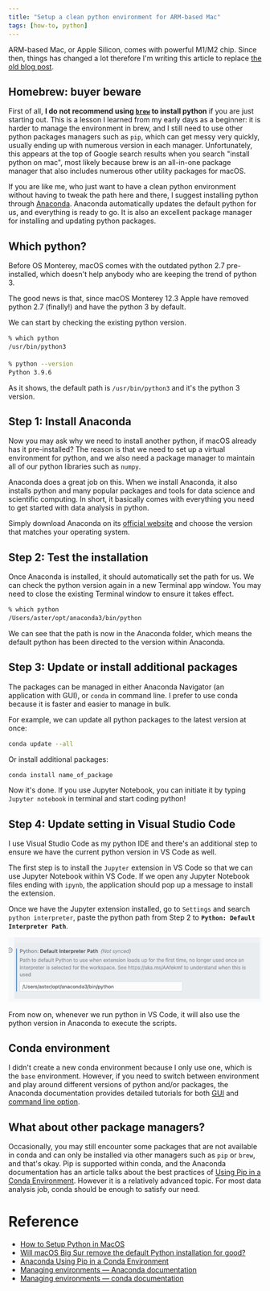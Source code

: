 ```yaml
---
title: "Setup a clean python environment for ARM-based Mac"
tags: [how-to, python]
---
```


ARM-based Mac, or Apple Silicon, comes with powerful M1/M2 chip. Since then, things has changed a lot therefore I'm writing this article to replace [the old blog post](/setup-python-in-macos/).

## Homebrew: buyer beware

First of all, **I do not recommend using [`brew`](https://brew.sh/) to install python** if you are just starting out. This is a lesson I learned from my early days as a beginner: it is harder to manage the environment in brew, and I still need to use other python packages managers such as `pip`, which can get messy very quickly, usually ending up with numerous version in each manager. Unfortunately, this appears at the top of Google search results when  you search "install python on mac", most likely because brew is an all-in-one package manager that also includes numerous other utility packages for macOS.

If you are like me, who just want to have a clean python environment without having to tweak the path here and there, I suggest installing python through [Anaconda](https://www.anaconda.com/products/distribution). Anaconda automatically updates the default python for us, and everything is ready to go. It is also an excellent package manager for installing and updating python packages.

## Which python?

Before OS Monterey, macOS comes with the outdated python 2.7 pre-installed, which doesn't help anybody who are keeping the trend of python 3.

The good news is that, since macOS Monterey 12.3 Apple have removed python 2.7 (finally!) and have the python 3 by default.

We can start by checking the existing python version.

```zsh
% which python
/usr/bin/python3

% python --version
Python 3.9.6
```

As it shows, the default path is `/usr/bin/python3` and it's the python 3 version.

## Step 1: Install Anaconda

Now you may ask why we need to install another python, if macOS already has it pre-installed? The reason is that we need to set up a virtual environment for python, and we also need a package manager to maintain all of our python libraries such as `numpy`.

Anaconda does a great job on this. When we install Anaconda, it also installs python and many popular packages and tools for data science and scientific computing. In short, it basically comes with everything you need to get started with data analysis in python.

Simply download Anaconda on its [official website](https://www.anaconda.com/products/distribution) and choose the version that matches your operating system.

## Step 2: Test the installation

Once Anaconda is installed, it should automatically set the path for us. We can check the python version again in a new Terminal app window. You may need to close the existing Terminal window to ensure it takes effect.

```zsh
% which python
/Users/aster/opt/anaconda3/bin/python
```

We can see that the path is now in the Anaconda folder, which means the default python has been directed to the version within Anaconda.

## Step 3: Update or install additional packages

The packages can be managed in either Anaconda Navigator (an application with GUI), or `conda` in command line. I prefer to use conda because it is faster and easier to manage in bulk.

For example, we can update all python packages to the latest version at once:

```zsh
conda update --all
```

Or install additional packages:

```zsh
conda install name_of_package
```

Now it's done. If you use Jupyter Notebook, you can initiate it by typing `Jupyter notebook` in terminal and start coding python!

## Step 4: Update setting in Visual Studio Code

I use Visual Studio Code as my python IDE and there's an additional step to ensure we have the current python version in VS Code as well.

The first step is to install the `Jupyter` extension in VS Code so that we can use Jupyter Notebook within VS Code. If we open any Jupyter Notebook files ending with `ipynb`, the application should pop up a message to install the extension.

Once we have the Jupyter extension installed, go to `Settings` and search `python interpreter`, paste the python path from Step 2 to **`Python: Default Interpreter Path`**.

![vsc_setting](vsc_setting.png)

From now on, whenever we run python in VS Code, it will also use the python version in Anaconda to execute the scripts.

## Conda environment

I didn't create a new conda environment because I only use one, which is the `base` environment. However, if you need to switch between environment and play around different versions of python and/or packages, the Anaconda documentation provides detailed tutorials for both [GUI](https://docs.anaconda.com/navigator/tutorials/manage-environments/) and [command line option](https://conda.io/projects/conda/en/latest/user-guide/tasks/manage-environments.html).

## What about other package managers?

Occasionally, you may still encounter some packages that are not available in conda and can only be installed via other managers such as `pip` or `brew`, and that's okay. Pip is supported within conda, and the Anaconda documentation has an article talks about the best practices of [Using Pip in a Conda Environment](https://www.anaconda.com/blog/using-pip-in-a-conda-environment). However it is a relatively advanced topic. For most data analysis job, conda should be enough to satisfy our need.

# Reference

- [How to Setup Python in MacOS](https://asterhu.com/setup-python-in-macos/)
- [Will macOS Big Sur remove the default Python installation for good?](https://apple.stackexchange.com/questions/406244/will-macos-big-sur-remove-the-default-python-installation-for-good)
- [Anaconda Using Pip in a Conda Environment](https://www.anaconda.com/blog/using-pip-in-a-conda-environment)
- [Managing environments — Anaconda documentation](https://docs.anaconda.com/navigator/tutorials/manage-environments/)
- [Managing environments — conda documentation](https://conda.io/projects/conda/en/latest/user-guide/tasks/manage-environments.html)